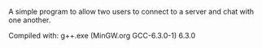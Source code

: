A simple program to allow two users to connect to a server and chat with one another.

Compiled with: g++.exe (MinGW.org GCC-6.3.0-1) 6.3.0
